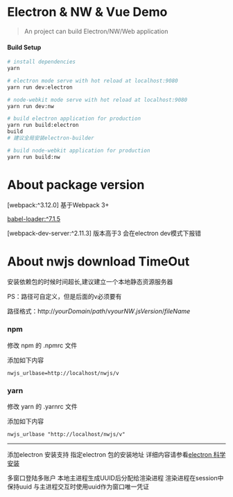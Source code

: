 # Electron & NW & Vue Demo

> An project can build Electron/NW/Web application

#### Build Setup

``` bash
# install dependencies
yarn

# electron mode serve with hot reload at localhost:9080
yarn run dev:electron

# node-webkit mode serve with hot reload at localhost:9080
yarn run dev:nw

# build electron application for production
yarn run build:electron
build
# 建议全局安装electron-builder

# build node-webkit application for production
yarn run build:nw


```

# About package version

[webpack:^3.12.0] 基于Webpack 3+

[babel-loader:^7.1.5](https://www.npmjs.com/package/babel-loader)

[webpack-dev-server:^2.11.3] 版本高于3 会在electron dev模式下报错


# About nwjs download TimeOut

安装依赖包的时候时间超长,建议建立一个本地静态资源服务器

PS：路径可自定义，但是后面的v必须要有

路径格式：http://$yourDomain$/$path$/v$yourNW.jsVersion$/$fileName$

### npm

修改 npm 的 .npmrc 文件

添加如下内容

````
nwjs_urlbase=http://localhost/nwjs/v
````


### yarn

修改 yarn 的 .yarnrc 文件

添加如下内容

````
nwjs_urlbase "http://localhost/nwjs/v"
````
---

添加electron 安装支持 指定electron 包的安装地址
详细内容请参看[electron 科学安装](https://www.jianshu.com/p/098fa716581e)


多窗口登陆多账户 本地主进程生成UUID后分配给渲染进程
渲染进程在session中保持uuid 与主进程交互时使用uuid作为窗口唯一凭证